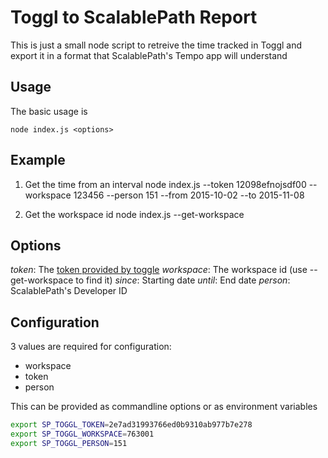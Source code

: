 # Toggl to ScalablePath Report
This is just a small node script to retreive the time tracked in Toggl and export it in a format that ScalablePath's Tempo app will understand

## Usage
The basic usage is

	node index.js <options>

## Example

1. Get the time from an interval
	node index.js --token 12098efnojsdf00 --workspace 123456 --person 151 --from 2015-10-02 --to 2015-11-08

2. Get the workspace id
	node index.js --get-workspace

## Options
*token*: The [token provided by toggle](https://www.toggl.com/app/profile)
*workspace*: The workspace id (use --get-workspace to find it)
*since*: Starting date
*until*: End date
*person*: ScalablePath's Developer ID


## Configuration
3 values are required for configuration:
* workspace
* token
* person

This can be provided as commandline options or as environment variables

```bash
export SP_TOGGL_TOKEN=2e7ad31993766ed0b9310ab977b7e278
export SP_TOGGL_WORKSPACE=763001
export SP_TOGGL_PERSON=151
```

